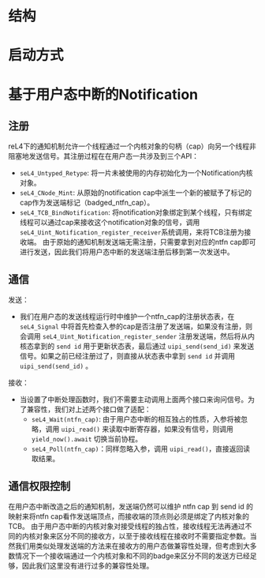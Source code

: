 # 结构

# 启动方式

# 基于用户态中断的Notification
## 注册
reL4下的通知机制允许一个线程通过一个内核对象的句柄（cap）向另一个线程非阻塞地发送信号。其注册过程在在用户态一共涉及到三个API：
- `seL4_Untyped_Retype`: 将一片未被使用的内存初始化为一个Notification内核对象。
- `seL4_CNode_Mint`: 从原始的notification cap中派生一个新的被赋予了标记的cap作为发送端标记（badged_ntfn_cap）。
- `seL4_TCB_BindNotification`: 将notification对象绑定到某个线程，只有绑定线程可以通过cap来接收这个notification对象的信号，调用`seL4_Uint_Notification_register_receiver`系统调用，来将TCB注册为接收端。
由于原始的通知机制发送端无需注册，只需要拿到对应的ntfn cap即可进行发送，因此我们将用户态中断的发送端注册后移到第一次发送中。

## 通信
发送：
- 我们在用户态的发送线程运行时中维护一个ntfn_cap的注册状态表，在 `seL4_Signal` 中将首先检查入参的cap是否注册了发送端，如果没有注册，则会调用 `seL4_Uint_Notification_register_sender` 注册发送端，然后将从内核态拿到的 `send id` 用于更新状态表，最后通过 `uipi_send(send_id)` 来发送信号。如果之前已经注册过了，则直接从状态表中拿到 `send id` 并调用 `uipi_send(send_id)` 。  

接收：  
- 当设置了中断处理函数时，我们不需要主动调用上面两个接口来询问信号。为了兼容性，我们对上述两个接口做了适配：
	-  `seL4_Wait(ntfn_cap)`: 由于用户态中断的相互独占的性质，入参将被忽略，调用 `uipi_read()` 来读取中断寄存器，如果没有信号，则调用 `yield_now().await` 切换当前协程。 
	-  `seL4_Poll(ntfn_cap)`：同样忽略入参，调用 `uipi_read()`，直接返回读取结果。

## 通信权限控制
在用户态中断改造之后的通知机制，发送端仍然可以维护 ntfn cap 到 send id 的映射来将ntfn cap看作发送端顶点，而接收端的顶点则必须是绑定了内核对象的TCB。
由于用户态中断的内核对象对接受线程的独占性，接收线程无法再通过不同的内核对象来区分不同的接收方，以至于接收线程在接收时不需要指定参数。当然我们用类似处理发送端的方法来在接收方的用户态做兼容性处理，但考虑到大多数情况下一个接收端通过一个内核对象和不同的badge来区分不同的发送方已经足够，因此我们这里没有进行过多的兼容性处理。